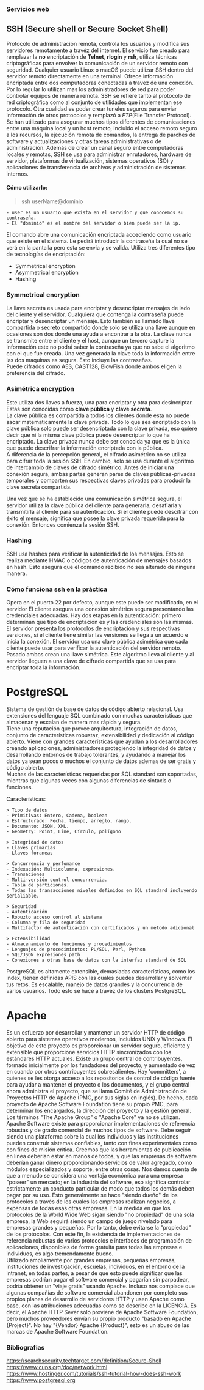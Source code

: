 ### Servicios web
## SSH (Secure shell or Secure Socket Shell)
Protocolo de administración remota, controla los usuarios y modifica sus servidores remotamente a travéz del internet. El servicio fue creado para remplazar la __no__ encriptación de **Telnet**, **rlogin** y **rsh**, utiliza técnicas criptográficas para envolver la comunicación de un servidor remoto con seguridad.
Cualquier usuario Linux o macOS puede utilizar SSH dentro del servidor remoto directamente en una terminal.
Ofrece información encriptada entre dos computadoras conectadas a travez de una conexión. 
Por lo regular lo utilizan mas los administradores de red para poder controlar equipos de manera remota.
SSH se refiere tanto al protocolo de red criptográfica como al conjunto de utilidades que implementan ese protocolo. Otra cualidad es poder crear tuneles seguros para enviar información de otros protocolos y remplazó a _FTP_(File Transfer Protocol).  
Se han utilizado para asegurar muchos tipos diferentes de comunicaciones entre una máquina local y un host remoto, incluido el acceso remoto seguro a los recursos, la ejecución remota de comandos, la entrega de parches de software y actualizaciones y otras tareas administrativas o de administración. Además de crear un canal seguro entre computadoras locales y remotas, SSH se usa para administrar enrutadores, hardware de servidor, plataformas de virtualización, sistemas operativos (SO) y aplicaciones de transferencia de archivos y administración de sistemas internos.


#### Cómo utilizarlo:  

> ssh userName@dominio

```
- user es un usuario que exista en el servidor y que conocemos su contraseña.
- El "dominio" es el nombre del servidor o bien puede ser la ip.
```

El comando abre una comunicación encriptada accediendo como usuario que existe en el sistema. Le pedirá introducir la contraseña la cual no se verá en la pantalla pero esta se envia y se valida.
Utiliza tres diferentes tipo de tecnologías de encriptación:   
* Symmetrical encryption
* Asymmetrical  encryption
* Hashing

### Symmetrical encryption
La llave secreta es usada para encriptar y desencriptar mensajes de lado del cliente y el servidor. Cualquiera que contenga la contraseña puede encriptar y desencriptar un mensaje. Esto también es llamado llave compartida o secreto compartido donde solo se utiliza una llave aunque en ocasiones son dos donde una ayuda a encontrar a la otra. La clave nunca se transmite entre el cliente y el host, aunque un tercero capture la información este no podrá saber la contraseña ya que no sabe el algoritmo con el que fue creada. Una vez generada la clave toda la información entre las dos maquinas es segura. Esto incluye las contraseñas.   
Puede cifrados como AES, CAST128, BlowFish donde ambos eligen la preferencia del cifrado.

### Asimétrica encryption
Este utiliza dos llaves a fuerza, una para encriptar y otra para desincriptar. Estas son conocidas como **clave pública** y **clave secreta**.   
La clave pública es compartida a todos los clientes donde esta no puede sacar matematicamente la clave privada. Todo lo que sea encriptado con la clave pública solo puede ser desencriptada con la clave privada, eso quiere decir que ni la misma clave pública puede desencriptar lo que ha encriptado. La clave privada nunca debe ser conocida ya que es la única que puede descrifrar la información encriptada con la pública.   
A diferencia de la percepción general, el cifrado asimétrico no se utiliza para cifrar toda la sesión SSH. En cambio, solo se usa durante el algoritmo de intercambio de claves de cifrado simétrico. Antes de iniciar una conexión segura, ambas partes generan pares de claves públicas-privadas temporales y comparten sus respectivas claves privadas para producir la clave secreta compartida.

Una vez que se ha establecido una comunicación simétrica segura, el servidor utiliza la clave pública del cliente para generarla, desafiarla y transmitirla al cliente para su autenticación. Si el cliente puede descifrar con éxito el mensaje, significa que posee la clave privada requerida para la conexión. Entonces comienza la sesión SSH.

### Hashing
SSH usa hashes para verificar la autenticidad de los mensajes. Esto se realiza mediante HMAC o códigos de autenticación de mensajes basados en hash. Esto asegura que el comando recibido no sea alterado de ninguna manera.

### Cómo funciona ssh en la práctica
Opera en el puerto 22 por defecto, aunque este puede ser modificado, en el servidor
El cliente asegura una conexión simétrica segura presentando las credenciales adecuadas. Hay dos etapas en la autenticación: primero determinan que tipo de encriptación es y las credenciales son las mismas. El servidor presenta los protocolos de encriptación y sus respectivas versiones, si el cliente tiene similar las versiones se llega a un acuerdo e inicia la conexión. El servidor usa una clave pública asimétrica que cada cliente puede usar para verificar la autenticación del servidor remoto. Pasado ambos crean una llave simétrica. Este algoritmo lleva al cliente y al servidor lleguen a una clave de cifrado compartida que se usa para encriptar toda la información.

# PostgreSQL
Sistema de gestión de base de datos de código abierto relacional. Usa extensiones del lenguaje SQL combinado con muchas características que almacenan y escalan de manera mas rápida y segura.   
Tiene una reputación que provee arquitectura, integración de datos, conjunto de características robustaz, extensibilidad y dedicación al código abierto.
Viene con grandes características que ayudan a los desarrolladores creando aplicaciones, administradores protegiendo la integridad de datos y desarrollando entornos de trabajo tolerantes, y ayudando a manejar los datos ya sean pocos o muchos el conjunto de datos ademas de ser gratis y código abierto.   
Muchas de las características requeridas por SQL standard son soportadas, mientras que algunas veces con algunas diferencias de sintaxis o funciones.

Características:
```
> Tipo de datos
- Primitivas: Entero, Cadena, boolean
- Estructurado: Fecha, tiempo, arreglo, rango.
- Documento: JSON, XML.
- Geometry: Point, Line, Círculo, polígono

> Integridad de datos
- Llaves primarias
- Llaves foraneas

> Concurrencia y perfomance
- Indexación: Multicolumna, expresiones.
- Transaciones
- Multi-versión control concurrencia.
- Tabla de particiones.
- Todas las transacciones niveles definidos en SQL standard incluyendo serialiable.

> Seguridad
- Autenticación
- Robuzto acceso control al sistema
- Columna y fila de seguridad
- Multifactor de autenticación con certificados y un método adicional

> Extensibilidad
- Almacenamiento de funciones y procedimientos
- Lenguajes de procedimientos: PL/SQL, Perl, Python
- SQL/JSON expresiones path
- Conexiones a otras base de datos con la interfaz standard de SQL
```

PostgreSQL es altamente extensible, demasiadas características, como los index, tienen definidas APIS con las cuales puedes desarrollar y solventar tus retos. Es escalable, manejo de datos grandes y la concurrencia de varios usuarios. Todo esto se hace a travéz de los clusters PostgreSQL.


# Apache
Es un esfuerzo por desarrollar y mantener un servidor HTTP de código abierto para sistemas operativos modernos, incluidos UNIX y Windows. El objetivo de este proyecto es proporcionar un servidor seguro, eficiente y extensible que proporcione servicios HTTP sincronizados con los estándares HTTP actuales.
Existe un grupo central de contribuyentes, formado inicialmente por los fundadores del proyecto, y aumentado de vez en cuando por otros contribuyentes sobresalientes. Hay 'committers', a quienes se les otorga acceso a los repositorios de control de código fuente para ayudar a mantener el proyecto o los documentos, y el grupo central ahora administra el proyecto, que se llama Comité de Administración de Proyectos HTTP de Apache (PMC, por sus siglas en inglés). De hecho, cada proyecto de Apache Software Foundation tiene su propio PMC, para determinar los encargados, la dirección del proyecto y la gestión general. Los términos "The Apache Group" o "Apache Core" ya no se utilizan.
Apache Software existe para proporcionar implementaciones de referencia robustas y de grado comercial de muchos tipos de software. Debe seguir siendo una plataforma sobre la cual los individuos y las instituciones pueden construir sistemas confiables, tanto con fines experimentales como con fines de misión crítica. Creemos que las herramientas de publicación en línea deberían estar en manos de todos, y que las empresas de software deberían ganar dinero proporcionando servicios de valor agregado, como módulos especializados y soporte, entre otras cosas. Nos damos cuenta de que a menudo se considera una ventaja económica para una empresa "poseer" un mercado; en la industria del software, eso significa controlar estrictamente un conducto particular de modo que todos los demás deben pagar por su uso. Esto generalmente se hace "siendo dueño" de los protocolos a través de los cuales las empresas realizan negocios, a expensas de todas esas otras empresas. En la medida en que los protocolos de la World Wide Web sigan siendo "no propiedad" de una sola empresa, la Web seguirá siendo un campo de juego nivelado para empresas grandes y pequeñas. Por lo tanto, debe evitarse la "propiedad" de los protocolos. Con este fin, la existencia de implementaciones de referencia robustas de varios protocolos e interfaces de programación de aplicaciones, disponibles de forma gratuita para todas las empresas e individuos, es algo tremendamente bueno.   
Utilizado ampliamente por grandes empresas, pequeñas empresas, instituciones de investigación, escuelas, individuos, en el entorno de la intranet, en todas partes, a pesar de que esto puede significar que las empresas podrían pagar el software comercial y pagarían sin parpadear, podría obtener un "viaje gratis" usando Apache. Incluso nos complace que algunas compañías de software comercial abandonen por completo sus propios planes de desarrollo de servidores HTTP y usen Apache como base, con las atribuciones adecuadas como se describe en la LICENCIA. Es decir, el Apache HTTP Sever solo proviene de Apache Software Foundation, pero muchos proveedores envían su propio producto "basado en Apache {Project}". No hay "{Vendor} Apache {Product}", esto es un abuso de las marcas de Apache Software Foundation.


### Bibliografias
https://searchsecurity.techtarget.com/definition/Secure-Shell
https://www.cups.org/doc/network.html
https://www.hostinger.com/tutorials/ssh-tutorial-how-does-ssh-work
https://www.postgresql.org
